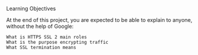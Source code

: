 Learning Objectives

At the end of this project, you are expected to be able to explain to anyone, without the help of Google:

    What is HTTPS SSL 2 main roles
    What is the purpose encrypting traffic
    What SSL termination means

